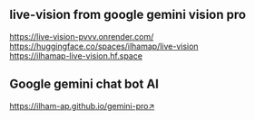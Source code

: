 ## live-vision from google gemini vision pro <br/>
<a href="https://live-vision-pvvv.onrender.com/">https://live-vision-pvvv.onrender.com/</a><br/>
<a href="https://huggingface.co/spaces/ilhamap/live-vision">https://huggingface.co/spaces/ilhamap/live-vision</a><br/>
<a href="https://ilhamap-live-vision.hf.space">https://ilhamap-live-vision.hf.space</a><br/>
## Google gemini chat bot AI <br/>
<a href="https://ilham-ap.github.io/gemini-pro↗">https://ilham-ap.github.io/gemini-pro↗</a><br/>
